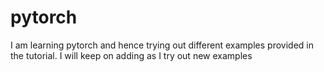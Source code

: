 # pytorch
I am learning pytorch and hence trying out different examples provided in the tutorial. I will keep on adding as I try out new examples
